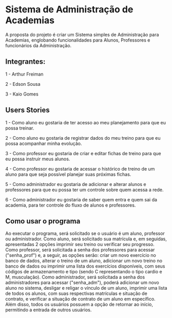 # Sistema de Administração de Academias

A proposta do projeto é criar um Sistema simples de Administração para Academias, englobando funcionalidades
para Alunos, Professores e funcionários da Administração.

## Integrantes:

1 - Arthur Freiman

2 - Edson Sousa

3 - Kaio Gomes

## Users Stories

1 - Como aluno eu gostaria de ter acesso ao meu planejamento para que eu possa treinar.

2 - Como aluno eu gostaria de registrar dados do meu treino para que eu possa acompanhar minha evolução.

3 - Como professor eu gostaria de criar e editar fichas de treino para que eu possa instruir meus alunos.

4 - Como professor eu gostaria de acessar o histórico de treino de um aluno para que seja possível planejar suas próximas fichas.

5 - Como administrador eu gostaria de adicionar e alterar alunos e professores para que eu possa ter um controle sobre quem acessa a rede.

6 - Como administrador eu gostaria de saber quem entra e quem sai da academia, para ter controle do fluxo de alunos e professores.

## Como usar o programa
Ao executar o programa, será solicitado se o usuário é um aluno, professor ou administrador.
Como aluno, será solicitado sua matrícula e, em seguidas, apresentadas 2 opções imprimir seu treino ou verificar seu progresso. 
Como professor,  será solicitada a senha dos professores para acessar ("senha_prof") e, a seguir, as opções serão: criar um novo exercício no banco de dados, alterar o treino de um aluno, adicionar um novo treino no banco de dados ou imprimir uma lista dos exercícios disponíveis, com seus códigos de armazenamento e tipo (sendo C representando o tipo cardio e M, musculação). 
Como administrador,  será solicitada a senha dos administradores para acessar ("senha_adm"), poderá adicionar um novo aluno no sistema, desligar e religar o vínculo de um aluno, imprimir uma lista de todos os alunos, com suas respectivas matrículas e situação de contrato, e verificar a situação de contrato de um aluno em específico.
Além disso, todos os usuários possuem a opção de retornar ao início,  permitindo a entrada de outros usuários.

